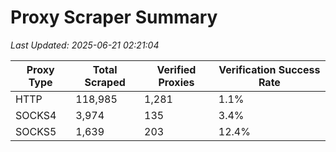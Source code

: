 # Proxy Scraper Summary

_Last Updated: 2025-06-21 02:21:04_

| Proxy Type | Total Scraped | Verified Proxies | Verification Success Rate |
|------------|--------------|------------------|--------------------------|
| HTTP | 118,985 | 1,281 | 1.1% |
| SOCKS4 | 3,974 | 135 | 3.4% |
| SOCKS5 | 1,639 | 203 | 12.4% |
